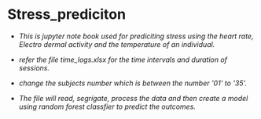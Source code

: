 # Stress_prediciton

- *This is jupyter note book used for prediciting stress using the heart rate, Electro dermal activity and the temperature of an individual.*

- *refer the file time_logs.xlsx for the time intervals and duration of sessions.*

- *change the subjects number which is between the number '01' to '35'.*

- *The file will read, segrigate, process the data and then create a model using random forest classfier to predict the outcomes.*
